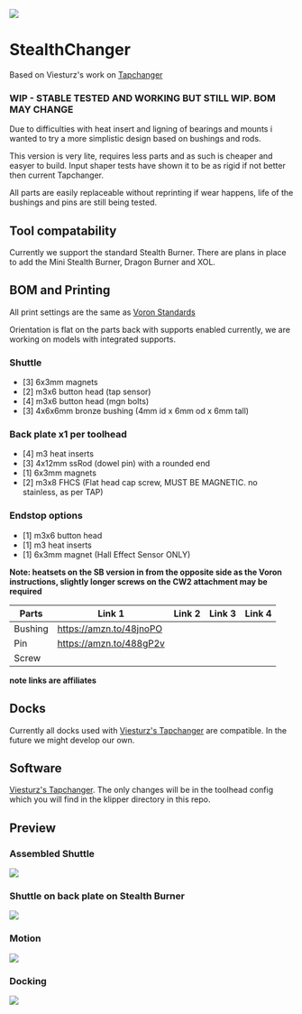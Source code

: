 ![](https://github.com/Hellsparks/StealthChanger/blob/main/media/Stealthchanger_logo_sm.png?raw=true)
# StealthChanger
Based on Viesturz's work on [Tapchanger](https://github.com/viesturz/tapchanger)

### WIP - STABLE TESTED AND WORKING BUT STILL WIP. BOM MAY CHANGE

Due to difficulties with heat insert and ligning of bearings and mounts i wanted to try a more simplistic design based on bushings and rods.

This version is very lite, requires less parts and as such is cheaper and easyer to build.  Input shaper tests have shown it to be as rigid if not better then current Tapchanger.

All parts are easily replaceable without reprinting if wear happens, life of the bushings and pins are still being tested.

## Tool compatability
Currently we support the standard Stealth Burner.  There are plans in place to add the Mini Stealth Burner, Dragon Burner and XOL.

## BOM and Printing
All print settings are the same as [Voron Standards](https://docs.vorondesign.com/sourcing.html#print-settings)

Orientation is flat on the parts back with supports enabled currently, we are working on models with integrated supports.

### Shuttle
- [3] 6x3mm magnets
- [2] m3x6 button head (tap sensor)
- [4] m3x6 button head (mgn bolts)
- [3] 4x6x6mm bronze bushing (4mm id x 6mm od x 6mm tall)
### Back plate x1 per toolhead
- [4] m3 heat inserts
- [3] 4x12mm ssRod (dowel pin) with a rounded end
- [1] 6x3mm magnets
- [2] m3x8 FHCS (Flat head cap screw, MUST BE MAGNETIC. no stainless, as per TAP)
### Endstop options
- [1] m3x6 button head
- [1] m3 heat inserts
- [1] 6x3mm magnet (Hall Effect Sensor ONLY)

**Note: heatsets on the SB version in from the opposite side as the Voron instructions, slightly longer screws on the CW2 attachment may be required**

| Parts   	| Link 1                  	| Link 2 	| Link 3 	| Link 4 	|
|---------	|-------------------------	|--------	|--------	|--------	|
| Bushing 	| https://amzn.to/48jnoPO 	|        	|        	|        	|
| Pin     	| https://amzn.to/488gP2v 	|        	|        	|        	|
| Screw   	|                         	|        	|        	|        	|

**note links are affiliates**

## Docks
Currently all docks used with [Viesturz's Tapchanger](https://github.com/viesturz/tapchanger) are compatible.  In the future we might develop our own.

## Software
[Viesturz's Tapchanger](https://github.com/viesturz/tapchanger).  The only changes will be in the toolhead config which you will find in the klipper directory in this repo.

## Preview
### Assembled Shuttle
![](https://github.com/Hellsparks/StealthChanger/blob/main/media/shuttle.jpg?raw=true)
### Shuttle on back plate on Stealth Burner
![](https://github.com/Hellsparks/StealthChanger/blob/main/media/assembled.jpg?raw=true)
### Motion
![](https://github.com/Hellsparks/StealthChanger/blob/main/media/motion.gif?raw=true)
### Docking
![](https://github.com/Hellsparks/StealthChanger/blob/main/media/docking.gif?raw=true)
